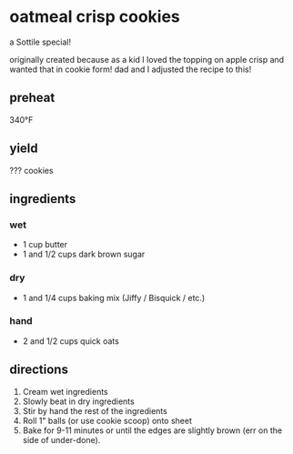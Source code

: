 oatmeal crisp cookies
=====================

a Sottile special!

originally created because as a kid I loved the topping on apple crisp and
wanted that in cookie form!  dad  and I adjusted the recipe to this!

## preheat

340°F

## yield

??? cookies

## ingredients

### wet

- 1 cup butter
- 1 and 1/2 cups dark brown sugar

### dry

- 1 and 1/4 cups baking mix (Jiffy / Bisquick / etc.)

### hand

- 2 and 1/2 cups quick oats

## directions

1. Cream wet ingredients
2. Slowly beat in dry ingredients
3. Stir by hand the rest of the ingredients
5. Roll 1" balls (or use cookie scoop) onto  sheet
6. Bake for 9-11 minutes or until the edges are slightly brown (err on the
   side of under-done).
